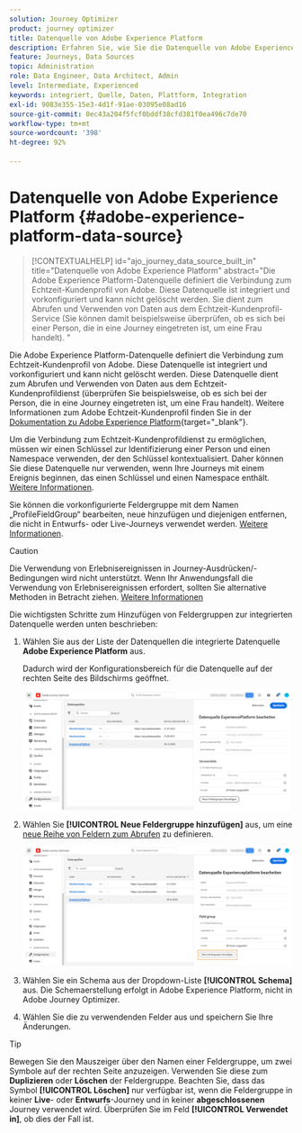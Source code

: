 ```yaml
---
solution: Journey Optimizer
product: journey optimizer
title: Datenquelle von Adobe Experience Platform
description: Erfahren Sie, wie Sie die Datenquelle von Adobe Experience Platform konfigurieren
feature: Journeys, Data Sources
topic: Administration
role: Data Engineer, Data Architect, Admin
level: Intermediate, Experienced
keywords: integriert, Quelle, Daten, Plattform, Integration
exl-id: 9083e355-15e3-4d1f-91ae-03095e08ad16
source-git-commit: 0ec43a204f5fcf0bddf38cfd381f0ea496c7de70
workflow-type: tm+mt
source-wordcount: '398'
ht-degree: 92%

---
```


# Datenquelle von Adobe Experience Platform {#adobe-experience-platform-data-source}

>[!CONTEXTUALHELP]
>id="ajo_journey_data_source_built_in"
>title="Datenquelle von Adobe Experience Platform"
>abstract="Die Adobe Experience Platform-Datenquelle definiert die Verbindung zum Echtzeit-Kundenprofil von Adobe. Diese Datenquelle ist integriert und vorkonfiguriert und kann nicht gelöscht werden. Sie dient zum Abrufen und Verwenden von Daten aus dem Echtzeit-Kundenprofil-Service (Sie können damit beispielsweise überprüfen, ob es sich bei einer Person, die in eine Journey eingetreten ist, um eine Frau handelt). "

Die Adobe Experience Platform-Datenquelle definiert die Verbindung zum Echtzeit-Kundenprofil von Adobe. Diese Datenquelle ist integriert und vorkonfiguriert und kann nicht gelöscht werden. Diese Datenquelle dient zum Abrufen und Verwenden von Daten aus dem Echtzeit-Kundenprofildienst (überprüfen Sie beispielsweise, ob es sich bei der Person, die in eine Journey eingetreten ist, um eine Frau handelt). Weitere Informationen zum Adobe Echtzeit-Kundenprofil finden Sie in der [Dokumentation zu Adobe Experience Platform](https://experienceleague.adobe.com/docs/experience-platform/profile/home.html?lang=de){target="_blank"}.

Um die Verbindung zum Echtzeit-Kundenprofildienst zu ermöglichen, müssen wir einen Schlüssel zur Identifizierung einer Person und einen Namespace verwenden, der den Schlüssel kontextualisiert. Daher können Sie diese Datenquelle nur verwenden, wenn Ihre Journeys mit einem Ereignis beginnen, das einen Schlüssel und einen Namespace enthält. [Weitere Informationen](../building-journeys/journey.md).

Sie können die vorkonfigurierte Feldergruppe mit dem Namen „ProfileFieldGroup“ bearbeiten, neue hinzufügen und diejenigen entfernen, die nicht in Entwurfs- oder Live-Journeys verwendet werden. [Weitere Informationen](../datasource/configure-data-sources.md#define-field-groups).


>[!CAUTION]
>
>Die Verwendung von Erlebnisereignissen in Journey-Ausdrücken/-Bedingungen wird nicht unterstützt. Wenn Ihr Anwendungsfall die Verwendung von Erlebnisereignissen erfordert, sollten Sie alternative Methoden in Betracht ziehen. [Weitere Informationen](../building-journeys/exp-event-lookup.md)


Die wichtigsten Schritte zum Hinzufügen von Feldergruppen zur integrierten Datenquelle werden unten beschrieben:

1. Wählen Sie aus der Liste der Datenquellen die integrierte Datenquelle **Adobe Experience Platform** aus.

   Dadurch wird der Konfigurationsbereich für die Datenquelle auf der rechten Seite des Bildschirms geöffnet.

   ![](assets/journey23.png)

1. Wählen Sie **[!UICONTROL Neue Feldergruppe hinzufügen]** aus, um eine [neue Reihe von Feldern zum Abrufen](../datasource/configure-data-sources.md#define-field-groups) zu definieren. 

   ![](assets/journey24.png)

1. Wählen Sie ein Schema aus der Dropdown-Liste **[!UICONTROL Schema]** aus. Die Schemaerstellung erfolgt in Adobe Experience Platform, nicht in Adobe Journey Optimizer.
1. Wählen Sie die zu verwendenden Felder aus und speichern Sie Ihre Änderungen.


>[!TIP]
>
>Bewegen Sie den Mauszeiger über den Namen einer Feldergruppe, um zwei Symbole auf der rechten Seite anzuzeigen. Verwenden Sie diese zum **Duplizieren** oder **Löschen** der Feldergruppe. Beachten Sie, dass das Symbol **[!UICONTROL Löschen]** nur verfügbar ist, wenn die Feldergruppe in keiner **Live**- oder **Entwurfs**-Journey und in keiner **abgeschlossenen** Journey verwendet wird. Überprüfen Sie im Feld **[!UICONTROL Verwendet in]**, ob dies der Fall ist.
